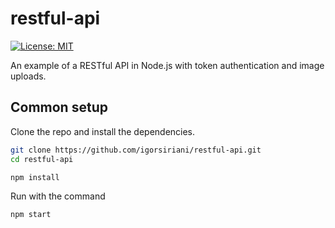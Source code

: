 # restful-api
[![License: MIT](https://img.shields.io/badge/License-MIT-yellow.svg)](https://opensource.org/licenses/MIT)

An example of a RESTful API in Node.js with token authentication and image uploads.

## Common setup

Clone the repo and install the dependencies.

```bash
git clone https://github.com/igorsiriani/restful-api.git
cd restful-api
```

```bash
npm install
```
Run with the command

```bash
npm start
```
